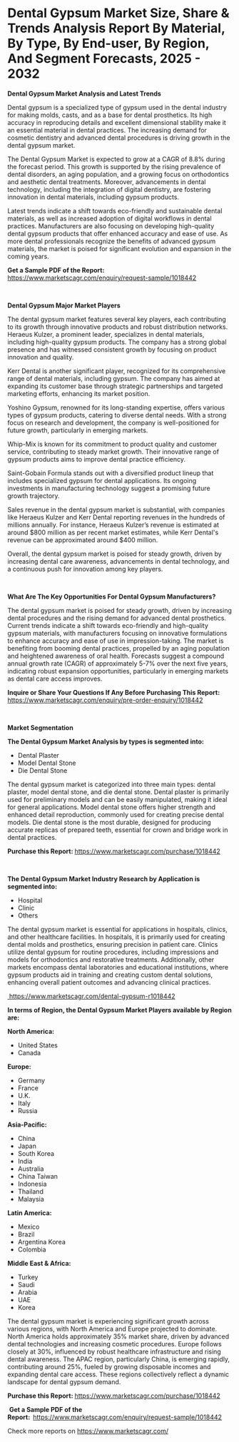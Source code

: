 <p><h1>Dental Gypsum Market Size, Share & Trends Analysis Report By Material, By Type, By End-user, By Region, And Segment Forecasts, 2025 - 2032</h1></p><p><strong>Dental Gypsum Market Analysis and Latest Trends</strong></p>
<p><p>Dental gypsum is a specialized type of gypsum used in the dental industry for making molds, casts, and as a base for dental prosthetics. Its high accuracy in reproducing details and excellent dimensional stability make it an essential material in dental practices. The increasing demand for cosmetic dentistry and advanced dental procedures is driving growth in the dental gypsum market.</p><p>The Dental Gypsum Market is expected to grow at a CAGR of 8.8% during the forecast period. This growth is supported by the rising prevalence of dental disorders, an aging population, and a growing focus on orthodontics and aesthetic dental treatments. Moreover, advancements in dental technology, including the integration of digital dentistry, are fostering innovation in dental materials, including gypsum products.</p><p>Latest trends indicate a shift towards eco-friendly and sustainable dental materials, as well as increased adoption of digital workflows in dental practices. Manufacturers are also focusing on developing high-quality dental gypsum products that offer enhanced accuracy and ease of use. As more dental professionals recognize the benefits of advanced gypsum materials, the market is poised for significant evolution and expansion in the coming years.</p></p>
<p><strong>Get a Sample PDF of the Report:&nbsp;</strong> <a href="https://www.marketscagr.com/enquiry/request-sample/1018442?utm_campaign=3069&utm_medium=2&utm_source=Github&utm_content=ia&utm_term=04032025&utm_id=dental-gypsum">https://www.marketscagr.com/enquiry/request-sample/1018442</a></p>
<p>&nbsp;</p>
<p><strong>Dental Gypsum Major Market Players</strong></p>
<p><p>The dental gypsum market features several key players, each contributing to its growth through innovative products and robust distribution networks. Heraeus Kulzer, a prominent leader, specializes in dental materials, including high-quality gypsum products. The company has a strong global presence and has witnessed consistent growth by focusing on product innovation and quality.</p><p>Kerr Dental is another significant player, recognized for its comprehensive range of dental materials, including gypsum. The company has aimed at expanding its customer base through strategic partnerships and targeted marketing efforts, enhancing its market position. </p><p>Yoshino Gypsum, renowned for its long-standing expertise, offers various types of gypsum products, catering to diverse dental needs. With a strong focus on research and development, the company is well-positioned for future growth, particularly in emerging markets.</p><p>Whip-Mix is known for its commitment to product quality and customer service, contributing to steady market growth. Their innovative range of gypsum products aims to improve dental practice efficiency.</p><p>Saint-Gobain Formula stands out with a diversified product lineup that includes specialized gypsum for dental applications. Its ongoing investments in manufacturing technology suggest a promising future growth trajectory.</p><p>Sales revenue in the dental gypsum market is substantial, with companies like Heraeus Kulzer and Kerr Dental reporting revenues in the hundreds of millions annually. For instance, Heraeus Kulzer’s revenue is estimated at around $800 million as per recent market estimates, while Kerr Dental's revenue can be approximated around $400 million.</p><p>Overall, the dental gypsum market is poised for steady growth, driven by increasing dental care awareness, advancements in dental technology, and a continuous push for innovation among key players.</p></p>
<p>&nbsp;</p>
<p><strong>What Are The Key Opportunities For Dental Gypsum Manufacturers?</strong></p>
<p><p>The dental gypsum market is poised for steady growth, driven by increasing dental procedures and the rising demand for advanced dental prosthetics. Current trends indicate a shift towards eco-friendly and high-quality gypsum materials, with manufacturers focusing on innovative formulations to enhance accuracy and ease of use in impression-taking. The market is benefiting from booming dental practices, propelled by an aging population and heightened awareness of oral health. Forecasts suggest a compound annual growth rate (CAGR) of approximately 5-7% over the next five years, indicating robust expansion opportunities, particularly in emerging markets as dental care access improves.</p></p>
<p><strong>Inquire or Share Your Questions If Any Before Purchasing This Report:</strong> <a href="https://www.marketscagr.com/enquiry/pre-order-enquiry/1018442?utm_campaign=3069&utm_medium=2&utm_source=Github&utm_content=ia&utm_term=04032025&utm_id=dental-gypsum">https://www.marketscagr.com/enquiry/pre-order-enquiry/1018442</a></p>
<p>&nbsp;</p>
<p><strong>Market Segmentation</strong></p>
<p><strong>The Dental Gypsum Market Analysis by types is segmented into:</strong></p>
<p><ul><li>Dental Plaster</li><li>Model Dental Stone</li><li>Die Dental Stone</li></ul></p>
<p><p>The dental gypsum market is categorized into three main types: dental plaster, model dental stone, and die dental stone. Dental plaster is primarily used for preliminary models and can be easily manipulated, making it ideal for general applications. Model dental stone offers higher strength and enhanced detail reproduction, commonly used for creating precise dental models. Die dental stone is the most durable, designed for producing accurate replicas of prepared teeth, essential for crown and bridge work in dental practices.</p></p>
<p><strong>Purchase this Report:&nbsp;</strong><a href="https://www.marketscagr.com/purchase/1018442?utm_campaign=3069&utm_medium=2&utm_source=Github&utm_content=ia&utm_term=04032025&utm_id=dental-gypsum">https://www.marketscagr.com/purchase/1018442</a></p>
<p>&nbsp;</p>
<p><strong>The Dental Gypsum Market Industry Research by Application is segmented into:</strong></p>
<p><ul><li>Hospital</li><li>Clinic</li><li>Others</li></ul></p>
<p><p>The dental gypsum market is essential for applications in hospitals, clinics, and other healthcare facilities. In hospitals, it is primarily used for creating dental molds and prosthetics, ensuring precision in patient care. Clinics utilize dental gypsum for routine procedures, including impressions and models for orthodontics and restorative treatments. Additionally, other markets encompass dental laboratories and educational institutions, where gypsum products aid in training and creating custom dental solutions, enhancing overall patient outcomes and advancing clinical practices.</p></p>
<p><a href="https://www.marketscagr.com/dental-gypsum-r1018442?utm_campaign=3069&utm_medium=2&utm_source=Github&utm_content=ia&utm_term=04032025&utm_id=dental-gypsum">&nbsp;https://www.marketscagr.com/dental-gypsum-r1018442</a></p>
<p><strong>In terms of Region, the Dental Gypsum Market Players available by Region are:</strong></p>
<p>
    <p> <strong> North America: </strong>
        <ul>
            <li>United States</li>
            <li>Canada</li>
        </ul>
        </p> 
    <p> <strong> Europe: </strong>
        <ul>
            <li>Germany</li>
            <li>France</li>
            <li>U.K.</li>
            <li>Italy</li>
            <li>Russia</li>
        </ul>
        </p> 
    <p> <strong> Asia-Pacific: </strong>
        <ul>
            <li>China</li>
            <li>Japan</li>
            <li>South Korea</li>
            <li>India</li>
            <li>Australia</li>
            <li>China Taiwan</li>
            <li>Indonesia</li>
            <li>Thailand</li>
            <li>Malaysia</li>
        </ul>
        </p> 
    <p> <strong> Latin America: </strong>
        <ul>
            <li>Mexico</li>
            <li>Brazil</li>
            <li>Argentina Korea</li>
            <li>Colombia</li>
        </ul>
        </p> 
    <p> <strong> Middle East & Africa: </strong>
        <ul>
            <li>Turkey</li>
            <li>Saudi</li>
            <li>Arabia</li>
            <li>UAE</li>
            <li>Korea</li>
        </ul>
    </p>
    </p>
<p><p>The dental gypsum market is experiencing significant growth across various regions, with North America and Europe projected to dominate. North America holds approximately 35% market share, driven by advanced dental technologies and increasing cosmetic procedures. Europe follows closely at 30%, influenced by robust healthcare infrastructure and rising dental awareness. The APAC region, particularly China, is emerging rapidly, contributing around 25%, fueled by growing disposable incomes and expanding dental care access. These regions collectively reflect a dynamic landscape for dental gypsum demand.</p></p>
<p><strong>Purchase this Report: </strong><a href="https://www.marketscagr.com/purchase/1018442?utm_campaign=3069&utm_medium=2&utm_source=Github&utm_content=ia&utm_term=04032025&utm_id=dental-gypsum">https://www.marketscagr.com/purchase/1018442</a></p>
<p>&nbsp;<strong>Get a Sample PDF of the Report:&nbsp;&nbsp;</strong><a href="https://www.marketscagr.com/enquiry/request-sample/1018442?utm_campaign=3069&utm_medium=2&utm_source=Github&utm_content=ia&utm_term=04032025&utm_id=dental-gypsum">https://www.marketscagr.com/enquiry/request-sample/1018442</a></p>
<p><strong></strong></p>
<p>Check more reports on <a href="https://www.marketscagr.com/?utm_campaign=3069&utm_medium=2&utm_source=Github&utm_content=ia&utm_term=04032025&utm_id=dental-gypsum">https://www.marketscagr.com/</a></p>